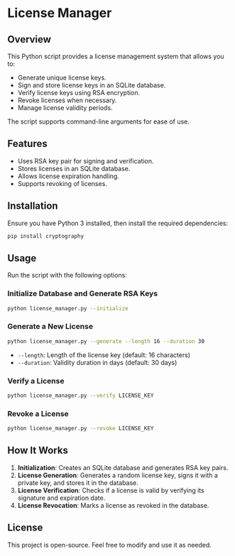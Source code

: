 # License Manager

## Overview
This Python script provides a license management system that allows you to:
- Generate unique license keys.
- Sign and store license keys in an SQLite database.
- Verify license keys using RSA encryption.
- Revoke licenses when necessary.
- Manage license validity periods.

The script supports command-line arguments for ease of use.

## Features
- Uses RSA key pair for signing and verification.
- Stores licenses in an SQLite database.
- Allows license expiration handling.
- Supports revoking of licenses.

## Installation
Ensure you have Python 3 installed, then install the required dependencies:

```sh
pip install cryptography
```

## Usage
Run the script with the following options:

### Initialize Database and Generate RSA Keys
```sh
python license_manager.py --initialize
```

### Generate a New License
```sh
python license_manager.py --generate --length 16 --duration 30
```
- `--length`: Length of the license key (default: 16 characters)
- `--duration`: Validity duration in days (default: 30 days)

### Verify a License
```sh
python license_manager.py --verify LICENSE_KEY
```

### Revoke a License
```sh
python license_manager.py --revoke LICENSE_KEY
```

## How It Works
1. **Initialization**: Creates an SQLite database and generates RSA key pairs.
2. **License Generation**: Generates a random license key, signs it with a private key, and stores it in the database.
3. **License Verification**: Checks if a license is valid by verifying its signature and expiration date.
4. **License Revocation**: Marks a license as revoked in the database.

## License
This project is open-source. Feel free to modify and use it as needed.

